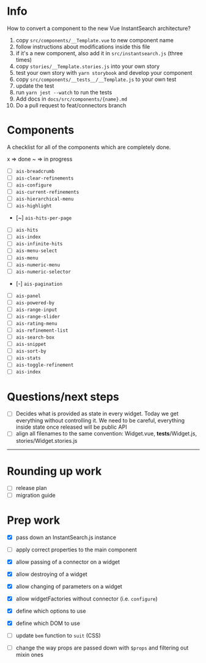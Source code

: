 # Info

How to convert a component to the new Vue InstantSearch architecture?

1. copy `src/components/__Template.vue` to new component name
1. follow instructions about modifications inside this file
1. if it's a new component, also add it in `src/instantsearch.js` (three times)
1. copy `stories/__Template.stories.js` into your own story
1. test your own story with `yarn storybook` and develop your component
1. copy `src/components/__tests__/__Template.js` to your own test
1. update the test
1. run `yarn jest --watch` to run the tests
1. Add docs in `docs/src/components/{name}.md`
1. Do a pull request to feat/connectors branch

# Components

A checklist for all of the components which are completely done.

x => done
~ => in progress

* [ ] `ais-breadcrumb`
* [ ] `ais-clear-refinements`
* [ ] `ais-configure`
* [ ] `ais-current-refinements`
* [ ] `ais-hierarchical-menu`
* [ ] `ais-highlight`
* [~] `ais-hits-per-page`
* [ ] `ais-hits`
* [ ] `ais-index`
* [ ] `ais-infinite-hits`
* [ ] `ais-menu-select`
* [ ] `ais-menu`
* [ ] `ais-numeric-menu`
* [ ] `ais-numeric-selector`
* [-] `ais-pagination`
* [ ] `ais-panel`
* [ ] `ais-powered-by`
* [ ] `ais-range-input`
* [ ] `ais-range-slider`
* [ ] `ais-rating-menu`
* [ ] `ais-refinement-list`
* [ ] `ais-search-box`
* [ ] `ais-snippet`
* [ ] `ais-sort-by`
* [ ] `ais-stats`
* [ ] `ais-toggle-refinement`
* [ ] `ais-index`

# Questions/next steps

* [ ] Decides what is provided as state in every widget. Today we get everything without controlling it.
We need to be careful, everything inside state once released will be public API
* [ ] align all filenames to the same convention: Widget.vue, __tests__/Widget.js, stories/Widget.stories.js

---

# Rounding up work

* [ ] release plan
* [ ] migration guide

# Prep work

* [x] pass down an InstantSearch.js instance
* [ ] apply correct properties to the main component
* [x] allow passing of a connector on a widget
* [x] allow destroying of a widget
* [x] allow changing of parameters on a widget
* [x] allow widgetFactories without connector (i.e. `configure`)
* [x] define which options to use
* [x] define which DOM to use
* [ ] update `bem` function to `suit` (CSS)
* [ ] change the way props are passed down with `$props` and filtering out mixin ones

